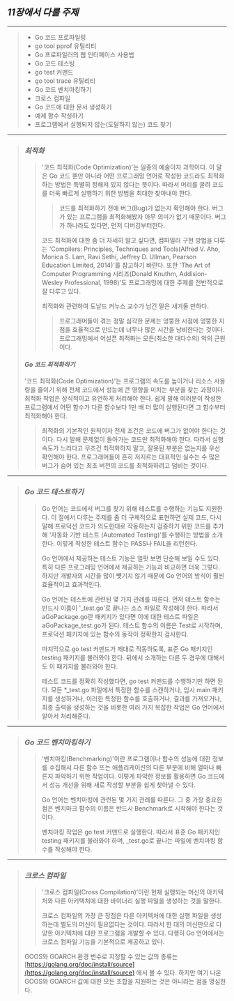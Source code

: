 ## _11장에서 다룰 주제_

---
> * Go 코드 프로파일링
> * go tool pprof 유틸리티
> * Go 프로파일러의 웹 인터페이스 사용법
> * Go 코드 테스팅
> * go test 커맨드
> * go tool trace 유틸리티
> * Go 코드 벤치마킹하기
> * 크로스 컴파일
> * Go 코드에 대한 문서 생성하기
> * 예제 함수 작성하기
> * 프로그램에서 실행되지 않는(도달하지 않는) 코드 찾기

---
> ### _최적화_
>> '코드 최적화(Code Optimization)'는 일종의 예술이자 과학이다. 이 말은 Go 코드 뿐만 아니라 어떤 프로그래밍
>> 언어로 작성한 코드라도 최적화하는 방법은 특별히 정해져 있지 않다는 뜻이다. 따라서 머리를 굴려 코드를 더욱 빠르게
>> 실행하기 위한 방법을 최대한 찾아내야 한다.
>>> 코드를 최적화하기 전에 버그(Bug)가 없는지 확인해야 한다. 버그가 있는 프로그램을 최적화해봤자 아무 의미가 
>>> 없기 때문이다. 버그가 하나라도 있다면, 먼저 디버깅부터한다.
>>
>> 코드 최적화에 대한 좀 더 자세히 알고 싶다면, 컴파일러 구현 방법을 다루는 'Compilers: Principles,
>> Techniques and Tools(Alfred V. Aho, Monica S. Lam, Ravi Sethi, Jeffrey D. Ullman,
>> Pearson Education Limited, 2014)'를 참고하기 바란다. 또한 'The Art of Computer Programming
>> 시리즈(Donald Knuthm, Addision-Wesley Professional, 1998)'도 프로그래밍에 대한 주제를 전반적으로
>> 잘 다루고 있다.
>>
>> 최적화와 관련하여 도날드 커누스 교수가 남긴 말은 새겨둘 만하다.
>>> 프로그래머들이 겪는 정말 심각한 문제는 엉뚱한 시점에 엉뚱한 지점을 효율적으로 만드는데 너무나 많은 시간을
>>> 낭비한다는 것이다. 프로그래밍에서 어설픈 최적화는 모든(최소한 대다수의) 악의 근원이다.
>>
> #### _Go 코드 최적화하기_
> '코드 최적화(Code Optimization)'는 프로그램의 속도를 높이거나 리소스 사용량을 줄이기 위해 전체 코드에서
> 성능에 큰 영향을 미치는 부분을 찾는 과정이다. 최적화 작업은 상식적이고 유연하게 처리해야 한다. 쉽게 말해
> 여러분이 작성한 프로그램에서 어떤 함수가 다른 함수보다 1만 배 더 많이 실행된다면 그 함수부터 최적화해야 한다.
>> 최적화의 기본적인 원칙이자 전제 조건은 코드에 버그가 없어야 한다는 것이다. 다시 말해 문제없이 돌아가는 코드만
>> 최적화해야 한다. 따라서 실행 속도가 느리다고 무조건 최적화하지 말고, 잘못된 부분은 없는지를 우선 확인해야 한다.
>> 프로그래머들이 흔히 저지르는 대표적인 실수는 수 많은 버그가 숨어 있는 최초 버전의 코드를 최적화하려고 덤비는 것이다.

---
> ### _Go 코드 테스트하기_
>> Go 언어는 코드에서 버그를 찾기 위해 테스트를 수행하는 기능도 지원한다. 이 절에서 다루는 주제를 좀 더 구체적으로
>> 표현하면 실제 코드, 다시 말해 프로덕션 코드가 의도한대로 작동하는지 검증하기 위한 코드를 추가해 '자동화 기반 테스트
>> (Automated Testing)'를 수행하는 방법을 소개한다. 이렇게 작성한 테스트 함수는 PASS나 FAIL을 리턴한다.
>>
>> Go 언어에서 제공하는 테스트 기능은 얼핏 보면 단순해 보일 수도 있다. 특히 다른 프로그래밍 언어에서 제공하는
>> 기능과 비교하면 더욱 그렇다. 하지만 개발자의 시간을 많이 뻇기지 않기 때문에 Go 언어의 방식이 훨씬 효율적이고
>> 효과적인다.
>>
>> Go 언어는 테스트에 관련된 몇 가지 관례를 따른다. 먼저 테스트 함수는 반드시 이름이 '_test.go'로 끝나는
>> 소스 파일로 작성해야 한다. 따라서 aGoPackage.go란 패키지가 있다면 이에 대한 테스트 파일은 
>> aGoPackage_test.go가 된다. 테스트 함수의 이름은 Test로 시작하며, 프로덕션 패키지에 있는 함수의 동작이
>> 정확한지 검사한다.
>>
>> 마지막으로 go test 커맨드가 제대로 작동하도록, 표준 Go 패키지인 testing 패키지를 불러와야 한다. 뒤에서
>> 소개하는 다른 두 경우에 대해서도 이 패키지를 불러와야 한다.
>>
>> 테스트 코드를 정확히 작성했다면, go test 커맨드를 수행하기만 하면 된다. 모든 *_test.go 파일에서 특정한
>> 함수를 스캔하거나, 임시 main 패키지를 생성하거나, 이러한 특정한 함수를 호출하거나, 결과를 가져오거나, 최종
>> 출력을 생성하는 것을 비롯한 여러 가지 복잡한 작업은 Go 언어에서 알아서 처리해준다.

---
> ### _Go 코드 벤치마킹하기_
>> '벤치마킹(Benchmarking)'이란 프로그램이나 함수의 성능에 대한 정보를 수집해서 다른 함수 또는 애플리케이션의
>> 다른 부분에 비해 얼마나 빠른지 파악하기 위한 작업이다. 이렇게 파악한 정보를 활용하면 Go 코드에서 성능 개선을
>> 위해 새로 작성할 부분을 쉽게 찾아낼 수 있다.
>>
>> Go 언어는 벤치마킹에 관련된 몇 가지 관례를 따른다. 그 중 가장 중요한 점은 벤치마크 함수의 이름은 반드시
>> Benchmark로 시작해야 한다는 것이다.
>>
>> 벤치마킹 작업은 go test 커맨드로 실행한다. 따라서 표준 Go 패키지인 testing 패키지를 불러와야 하며,
>> _test.go로 끝나는 파일에 벤치마킹 함수를 작성해야 한다.
 
---
> ### _크로스 컴파일_
>> '크로스 컴파일(Cross Compilation)'이란 현재 실행되는 머신의 아키텍처와 다른 아키텍처에 대한
>> 바이너리 실행 파일을 생성하는 것을 말한다.
>> 
>> 크로스 컴파일의 가장 큰 장점은 다른 아키텍처에 대한 실행 파일을 생성하는데 별도의 머신이 필요없다는 것이다.
>> 따라서 한 대의 머신만으로 다양한 아키텍처에 대한 프로그램을 개발할 수 있다. 다행히 Go 언어에서는 크로스
>> 컴파일 기능을 기본적으로 제공하고 있다.
>
> GOOS와 GOARCH 환경 변수로 지정할 수 있는 값의 종류는 [https://golang.org/doc/install/source](https://golang.org/doc/install/source)
> 에서 볼 수 있다. 하지만 여기 나온 GOOS와 GOARCH 값에 대한 모든 조합을 지원하는 것은 아니라는 점을 명심한다.
